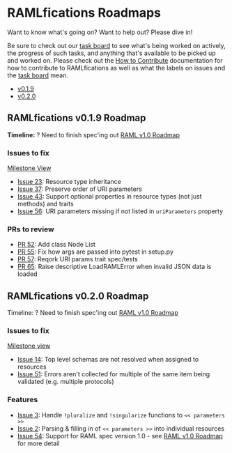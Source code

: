 # RAMLfications Roadmaps

Want to know what's going on? Want to help out? Please dive in!

Be sure to check out our [task board][taskboard] to see what's being worked on actively, the progress of such tasks, and anything that's available to be picked up and worked on. Please check out the [How to Contribute](https://ramlfications.readthedocs.org/en/latest/contributing.html) documentation for how to contribute to RAMLfications as well as what the labels on issues and the [task board][taskboard] mean.

* [v0.1.9](#ramlfications-v019-roadmap)
* [v0.2.0](#ramlfications-v020-roadmap)

## RAMLfications v0.1.9 Roadmap

**Timeline:** ? Need to finish spec'ing out [RAML v1.0 Roadmap][v1.0roadmap]


### Issues to fix

[Milestone View](https://github.com/spotify/ramlfications/issues?q=is%3Aopen+is%3Aissue+milestone%3A%220.1.9+release%22)

* [Issue 23][23]: Resource type inheritance
* [Issue 37][37]: Preserve order of URI parameters
* [Issue 43][43]: Support optional properties in resource types (not just methods) and traits
* [Issue 56][56]: URI parameters missing if not listed in `uriParameters` property

### PRs to review

* [PR 52][52]: Add class Node List
* [PR 55][55]: Fix how args are passed into pytest in setup.py
* [PR 57][57]: Reqork URI params trait spec/tests
* [PR 65][65]: Raise descriptive LoadRAMLError when invalid JSON data is loaded


## RAMLfications v0.2.0 Roadmap

Timeline: ? Need to finish spec'ing out [RAML v1.0 Roadmap][v1.0roadmap]

### Issues to fix

[Milestone view](https://github.com/spotify/ramlfications/issues?utf8=%E2%9C%93&q=is%3Aopen+is%3Aissue+milestone%3A%220.2.0+release%22+)
* [Issue 14][14]: Top level schemas are not resolved when assigned to resources
* [Issue 51][51]: Errors aren't collected for multiple of the same item being validated (e.g. multiple protocols)

### Features

* [Issue 3][3]: Handle `!pluralize` and `!singularize` functions to ``<< parameters >>``
* [Issue 2][2]: Parsing & filling in of ``<< parameters >>`` into individual resources
* [Issue 54][54]: Support for RAML spec version 1.0 - see [RAML v1.0 Roadmap][v1.0roadmap] for more detail


[14]: https://github.com/spotify/ramlfications/issues/14
[3]: https://github.com/spotify/ramlfications/issues/3
[2]: https://github.com/spotify/ramlfications/issues/2
[23]: https://github.com/spotify/ramlfications/issues/23
[37]: https://github.com/spotify/ramlfications/issues/37
[43]: https://github.com/spotify/ramlfications/issues/43
[51]: https://github.com/spotify/ramlfications/issues/51
[56]: https://github.com/spotify/ramlfications/issues/56
[52]: https://github.com/spotify/ramlfications/pull/52
[55]: https://github.com/spotify/ramlfications/pull/55
[57]: https://github.com/spotify/ramlfications/pull/57
[65]: https://github.com/spotify/ramlfications/pull/65
[54]: https://github.com/spotify/ramlfications/issues/54
[taskboard]: https://waffle.io/spotify/ramlfications
[v1.0roadmap]: https://github.com/spotify/ramlfications/wiki/RAML-v1.0-Roadmap

